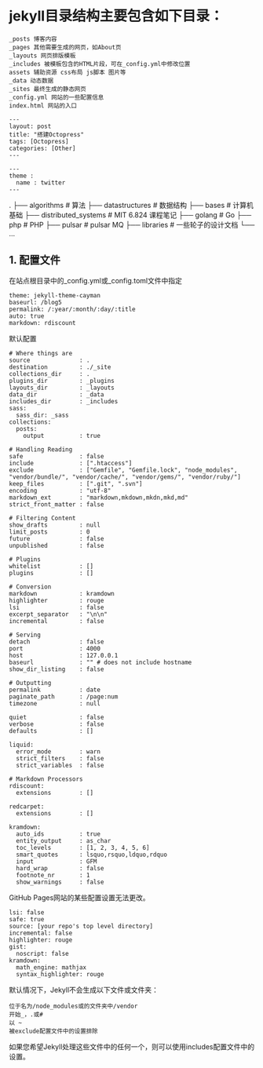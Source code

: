 # jekyll目录结构主要包含如下目录：
```
_posts 博客内容
_pages 其他需要生成的网页，如About页
_layouts 网页排版模板
_includes 被模板包含的HTML片段，可在_config.yml中修改位置
assets 辅助资源 css布局 js脚本 图片等
_data 动态数据
_sites 最终生成的静态网页
_config.yml 网站的一些配置信息
index.html 网站的入口
```
```
---
layout: post
title: "搭建Octopress"
tags: [Octopress]
categories: [Other]
---

---
theme :
  name : twitter
---
```
.
├── algorithms          # 算法
├── datastructures      # 数据结构
├── bases               # 计算机基础
├── distributed_systems # MIT 6.824 课程笔记
├── golang              # Go
├── php                 # PHP
├── pulsar              # pulsar MQ
├── libraries           # 一些轮子的设计文档
└── ...
## 1. 配置文件

在站点根目录中的_config.yml或_config.toml文件中指定
```
theme: jekyll-theme-cayman
baseurl: /blog5
permalink: /:year/:month/:day/:title
auto: true
markdown: rdiscount
```
默认配置
```
# Where things are
source              : .
destination         : ./_site
collections_dir     : .
plugins_dir         : _plugins
layouts_dir         : _layouts
data_dir            : _data
includes_dir        : _includes
sass:
  sass_dir: _sass
collections:
  posts:
    output          : true

# Handling Reading
safe                : false
include             : [".htaccess"]
exclude             : ["Gemfile", "Gemfile.lock", "node_modules", "vendor/bundle/", "vendor/cache/", "vendor/gems/", "vendor/ruby/"]
keep_files          : [".git", ".svn"]
encoding            : "utf-8"
markdown_ext        : "markdown,mkdown,mkdn,mkd,md"
strict_front_matter : false

# Filtering Content
show_drafts         : null
limit_posts         : 0
future              : false
unpublished         : false

# Plugins
whitelist           : []
plugins             : []

# Conversion
markdown            : kramdown
highlighter         : rouge
lsi                 : false
excerpt_separator   : "\n\n"
incremental         : false

# Serving
detach              : false
port                : 4000
host                : 127.0.0.1
baseurl             : "" # does not include hostname
show_dir_listing    : false

# Outputting
permalink           : date
paginate_path       : /page:num
timezone            : null

quiet               : false
verbose             : false
defaults            : []

liquid:
  error_mode        : warn
  strict_filters    : false
  strict_variables  : false

# Markdown Processors
rdiscount:
  extensions        : []

redcarpet:
  extensions        : []

kramdown:
  auto_ids          : true
  entity_output     : as_char
  toc_levels        : [1, 2, 3, 4, 5, 6]
  smart_quotes      : lsquo,rsquo,ldquo,rdquo
  input             : GFM
  hard_wrap         : false
  footnote_nr       : 1
  show_warnings     : false
```
GitHub Pages网站的某些配置设置无法更改。
```
lsi: false
safe: true
source: [your repo's top level directory]
incremental: false
highlighter: rouge
gist:
  noscript: false
kramdown:
  math_engine: mathjax
  syntax_highlighter: rouge
```
默认情况下，Jekyll不会生成以下文件或文件夹：
```
位于名为/node_modules或的文件夹中/vendor
开始_，.或#
以 ~
被exclude配置文件中的设置排除
```
如果您希望Jekyll处理这些文件中的任何一个，则可以使用includes配置文件中的设置。

